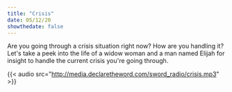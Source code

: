 ```yaml
---
title: "Crisis"
date: 05/12/20
showthedate: false
---
```


Are you going through a crisis situation right now? How are you handling it? Let's take a peek into the life of a widow woman and a man named Elijah for insight to handle the current crisis you're going through.
<!--more-->
{{< audio src="http://media.declaretheword.com/sword_radio/crisis.mp3" >}}